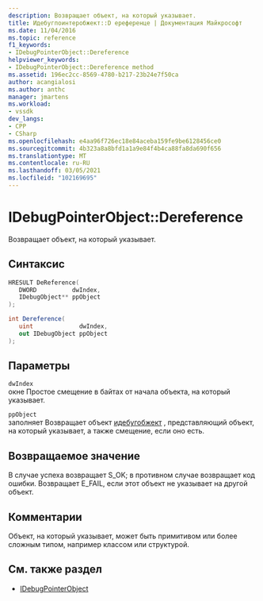 ```yaml
---
description: Возвращает объект, на который указывает.
title: Идебугпоинтеробжект::D ереференце | Документация Майкрософт
ms.date: 11/04/2016
ms.topic: reference
f1_keywords:
- IDebugPointerObject::Dereference
helpviewer_keywords:
- IDebugPointerObject::Dereference method
ms.assetid: 196ec2cc-8569-4780-b217-23b24e7f50ca
author: acangialosi
ms.author: anthc
manager: jmartens
ms.workload:
- vssdk
dev_langs:
- CPP
- CSharp
ms.openlocfilehash: e4aa96f726ec18e84aceba159fe9be6128456ce0
ms.sourcegitcommit: 4b323a8a8bfd1a1a9e84f4b4ca88fa8da690f656
ms.translationtype: MT
ms.contentlocale: ru-RU
ms.lasthandoff: 03/05/2021
ms.locfileid: "102169695"
---
```

# <a name="idebugpointerobjectdereference"></a>IDebugPointerObject::Dereference
Возвращает объект, на который указывает.

## <a name="syntax"></a>Синтаксис

```cpp
HRESULT DeReference( 
   DWORD          dwIndex,
   IDebugObject** ppObject
);
```

```csharp
int Dereference(
   uint             dwIndex,
   out IDebugObject ppObject
);
```

## <a name="parameters"></a>Параметры
`dwIndex`\
окне Простое смещение в байтах от начала объекта, на который указывает.

`ppObject`\
заполняет Возвращает объект [идебугобжект](../../../extensibility/debugger/reference/idebugobject.md) , представляющий объект, на который указывает, а также смещение, если оно есть.

## <a name="return-value"></a>Возвращаемое значение
 В случае успеха возвращает S_OK; в противном случае возвращает код ошибки. Возвращает E_FAIL, если этот объект не указывает на другой объект.

## <a name="remarks"></a>Комментарии
 Объект, на который указывает, может быть примитивом или более сложным типом, например классом или структурой.

## <a name="see-also"></a>См. также раздел
- [IDebugPointerObject](../../../extensibility/debugger/reference/idebugpointerobject.md)
